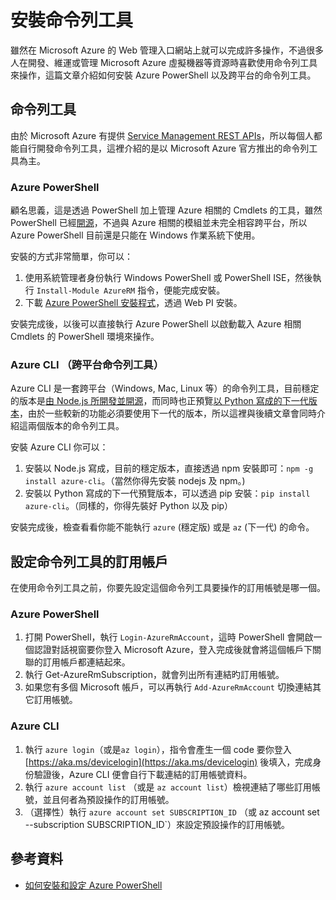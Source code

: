 # 安裝命令列工具

雖然在 Microsoft Azure 的 Web 管理入口網站上就可以完成許多操作，不過很多人在開發、維運或管理 Microsoft Azure 虛擬機器等資源時喜歡使用命令列工具來操作，這篇文章介紹如何安裝 Azure PowerShell 以及跨平台的命令列工具。

## 命令列工具

由於 Microsoft Azure 有提供 [Service Management REST APIs](https://msdn.microsoft.com/en-us/library/azure/ee460799.aspx)，所以每個人都能自行開發命令列工具，這裡介紹的是以 Microsoft Azure 官方推出的命令列工具為主。

### Azure PowerShell

顧名思義，這是透過 PowerShell 加上管理 Azure 相關的 Cmdlets 的工具，雖然 PowerShell 已經[開源](https://github.com/PowerShell/PowerShell)，不過與 Azure 相關的模組並未完全相容跨平台，所以 Azure PowerShell 目前還是只能在 Windows 作業系統下使用。

安裝的方式非常簡單，你可以：

1. 使用系統管理者身份執行 Windows PowerShell 或 PowerShell ISE，然後執行 `Install-Module AzureRM` 指令，便能完成安裝。
2. 下載 [Azure PowerShell 安裝程式](http://aka.ms/webpi-azps)，透過 Web PI 安裝。

安裝完成後，以後可以直接執行 Azure PowerShell 以啟動載入 Azure 相關 Cmdlets 的 PowerShell 環境來操作。

### Azure CLI （跨平台命令列工具）

Azure CLI 是一套跨平台（Windows, Mac, Linux 等）的命令列工具，目前穩定的版本是[由 Node.js 所開發並開源](https://github.com/Azure/azure-xplat-cli)，而同時也正預覽[以 Python 寫成的下一代版本](https://github.com/Azure/azure-cli)，由於一些較新的功能必須要使用下一代的版本，所以這裡與後續文章會同時介紹這兩個版本的命令列工具。

安裝 Azure CLI 你可以：

1. 安裝以 Node.js 寫成，目前的穩定版本，直接透過 npm 安裝即可：`npm -g install azure-cli`。（當然你得先安裝 nodejs 及 npm。)
2. 安裝以 Python 寫成的下一代預覽版本，可以透過 pip 安裝：`pip install azure-cli`。（同樣的，你得先裝好 Python 以及 pip）

安裝完成後，檢查看看你能不能執行 `azure` \(穩定版\) 或是 `az` \(下一代\) 的命令。

## 設定命令列工具的訂用帳戶

在使用命令列工具之前，你要先設定這個命令列工具要操作的訂用帳號是哪一個。

### Azure PowerShell

1. 打開 PowerShell，執行 `Login-AzureRmAccount`，這時 PowerShell 會開啟一個認證對話視窗要你登入 Microsoft Azure，登入完成後就會將這個帳戶下關聯的訂用帳戶都連結起來。
2. 執行 Get-AzureRmSubscription，就會列出所有連結旳訂用帳號。
3. 如果您有多個 Microsoft 帳戶，可以再執行 `Add-AzureRmAccount` 切換連結其它訂用帳號。

### Azure CLI

1. 執行 `azure login`（或是`az login`），指令會產生一個 code 要你登入 [https://aka.ms/devicelogin](https://aka.ms/devicelogin) 後填入，完成身份驗證後，Azure CLI 便會自行下載連結的訂用帳號資料。
2. 執行 `azure account list` （或是 `az account list`）檢視連結了哪些訂用帳號，並且何者為預設操作的訂用帳號。
3. （選擇性）執行 `azure account set SUBSCRIPTION_ID` （或 az account set --subscription SUBSCRIPTION_ID`）來設定預設操作的訂用帳號。

## 參考資料

* [如何安裝和設定 Azure PowerShell](https://docs.microsoft.com/zh-tw/azure/powershell-install-configure)



